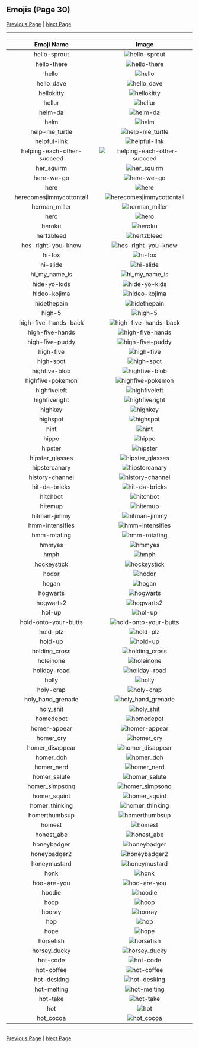 
## Emojis (Page 30)

[Previous Page](/docs/rc/page-h-0029.md)
  | [Next Page](/docs/rc/page-h-0031.md)

<hr />

|Emoji Name|Image|
| :-: | :-: |
|hello-sprout| ![hello-sprout](/emojis/rc/hello-sprout.gif)|
|hello-there| ![hello-there](/emojis/rc/hello-there.gif)|
|hello| ![hello](/emojis/rc/hello.png)|
|hello_dave| ![hello_dave](/emojis/rc/hello_dave.png)|
|hellokitty| ![hellokitty](/emojis/rc/hellokitty.jpg)|
|hellur| ![hellur](/emojis/rc/hellur.png)|
|helm-da| ![helm-da](/emojis/rc/helm-da.png)|
|helm| ![helm](/emojis/rc/helm.png)|
|help-me_turtle| ![help-me_turtle](/emojis/rc/help-me_turtle.gif)|
|helpful-link| ![helpful-link](/emojis/rc/helpful-link.png)|
|helping-each-other-succeed| ![helping-each-other-succeed](/emojis/rc/helping-each-other-succeed.gif)|
|her_squirm| ![her_squirm](/emojis/rc/her_squirm.png)|
|here-we-go| ![here-we-go](/emojis/rc/here-we-go.jpg)|
|here| ![here](/emojis/rc/here.png)|
|herecomesjimmycottontail| ![herecomesjimmycottontail](/emojis/rc/herecomesjimmycottontail.png)|
|herman_miller| ![herman_miller](/emojis/rc/herman_miller.png)|
|hero| ![hero](/emojis/rc/hero.gif)|
|heroku| ![heroku](/emojis/rc/heroku.png)|
|hertzbleed| ![hertzbleed](/emojis/rc/hertzbleed.jpg)|
|hes-right-you-know| ![hes-right-you-know](/emojis/rc/hes-right-you-know.png)|
|hi-fox| ![hi-fox](/emojis/rc/hi-fox.gif)|
|hi-slide| ![hi-slide](/emojis/rc/hi-slide.gif)|
|hi_my_name_is| ![hi_my_name_is](/emojis/rc/hi_my_name_is.png)|
|hide-yo-kids| ![hide-yo-kids](/emojis/rc/hide-yo-kids.gif)|
|hideo-kojima| ![hideo-kojima](/emojis/rc/hideo-kojima.png)|
|hidethepain| ![hidethepain](/emojis/rc/hidethepain.jpg)|
|high-5| ![high-5](/emojis/rc/high-5.gif)|
|high-five-hands-back| ![high-five-hands-back](/emojis/rc/high-five-hands-back.jpg)|
|high-five-hands| ![high-five-hands](/emojis/rc/high-five-hands.png)|
|high-five-puddy| ![high-five-puddy](/emojis/rc/high-five-puddy.png)|
|high-five| ![high-five](/emojis/rc/high-five.gif)|
|high-spot| ![high-spot](/emojis/rc/high-spot.png)|
|highfive-blob| ![highfive-blob](/emojis/rc/highfive-blob.png)|
|highfive-pokemon| ![highfive-pokemon](/emojis/rc/highfive-pokemon.gif)|
|highfiveleft| ![highfiveleft](/emojis/rc/highfiveleft.gif)|
|highfiveright| ![highfiveright](/emojis/rc/highfiveright.gif)|
|highkey| ![highkey](/emojis/rc/highkey.png)|
|highspot| ![highspot](/emojis/rc/highspot.png)|
|hint| ![hint](/emojis/rc/hint.png)|
|hippo| ![hippo](/emojis/rc/hippo.jpg)|
|hipster| ![hipster](/emojis/rc/hipster.png)|
|hipster_glasses| ![hipster_glasses](/emojis/rc/hipster_glasses.png)|
|hipstercanary| ![hipstercanary](/emojis/rc/hipstercanary.jpg)|
|history-channel| ![history-channel](/emojis/rc/history-channel.jpg)|
|hit-da-bricks| ![hit-da-bricks](/emojis/rc/hit-da-bricks.png)|
|hitchbot| ![hitchbot](/emojis/rc/hitchbot.png)|
|hitemup| ![hitemup](/emojis/rc/hitemup.gif)|
|hitman-jimmy| ![hitman-jimmy](/emojis/rc/hitman-jimmy.png)|
|hmm-intensifies| ![hmm-intensifies](/emojis/rc/hmm-intensifies.gif)|
|hmm-rotating| ![hmm-rotating](/emojis/rc/hmm-rotating.gif)|
|hmmyes| ![hmmyes](/emojis/rc/hmmyes.gif)|
|hmph| ![hmph](/emojis/rc/hmph.gif)|
|hockeystick| ![hockeystick](/emojis/rc/hockeystick.png)|
|hodor| ![hodor](/emojis/rc/hodor.png)|
|hogan| ![hogan](/emojis/rc/hogan.png)|
|hogwarts| ![hogwarts](/emojis/rc/hogwarts.jpg)|
|hogwarts2| ![hogwarts2](/emojis/rc/hogwarts2.png)|
|hol-up| ![hol-up](/emojis/rc/hol-up.png)|
|hold-onto-your-butts| ![hold-onto-your-butts](/emojis/rc/hold-onto-your-butts.png)|
|hold-plz| ![hold-plz](/emojis/rc/hold-plz.png)|
|hold-up| ![hold-up](/emojis/rc/hold-up.jpg)|
|holding_cross| ![holding_cross](/emojis/rc/holding_cross.png)|
|holeinone| ![holeinone](/emojis/rc/holeinone.png)|
|holiday-road| ![holiday-road](/emojis/rc/holiday-road.png)|
|holly| ![holly](/emojis/rc/holly.png)|
|holy-crap| ![holy-crap](/emojis/rc/holy-crap.gif)|
|holy_hand_grenade| ![holy_hand_grenade](/emojis/rc/holy_hand_grenade.png)|
|holy_shit| ![holy_shit](/emojis/rc/holy_shit.jpg)|
|homedepot| ![homedepot](/emojis/rc/homedepot.png)|
|homer-appear| ![homer-appear](/emojis/rc/homer-appear.gif)|
|homer_cry| ![homer_cry](/emojis/rc/homer_cry.gif)|
|homer_disappear| ![homer_disappear](/emojis/rc/homer_disappear.gif)|
|homer_doh| ![homer_doh](/emojis/rc/homer_doh.png)|
|homer_nerd| ![homer_nerd](/emojis/rc/homer_nerd.png)|
|homer_salute| ![homer_salute](/emojis/rc/homer_salute.png)|
|homer_simpsonq| ![homer_simpsonq](/emojis/rc/homer_simpsonq.png)|
|homer_squint| ![homer_squint](/emojis/rc/homer_squint.png)|
|homer_thinking| ![homer_thinking](/emojis/rc/homer_thinking.png)|
|homerthumbsup| ![homerthumbsup](/emojis/rc/homerthumbsup.png)|
|homest| ![homest](/emojis/rc/homest.png)|
|honest_abe| ![honest_abe](/emojis/rc/honest_abe.png)|
|honeybadger| ![honeybadger](/emojis/rc/honeybadger.png)|
|honeybadger2| ![honeybadger2](/emojis/rc/honeybadger2.jpg)|
|honeymustard| ![honeymustard](/emojis/rc/honeymustard.png)|
|honk| ![honk](/emojis/rc/honk.png)|
|hoo-are-you| ![hoo-are-you](/emojis/rc/hoo-are-you.png)|
|hoodie| ![hoodie](/emojis/rc/hoodie.gif)|
|hoop| ![hoop](/emojis/rc/hoop.jpg)|
|hooray| ![hooray](/emojis/rc/hooray.gif)|
|hop| ![hop](/emojis/rc/hop.gif)|
|hope| ![hope](/emojis/rc/hope.png)|
|horsefish| ![horsefish](/emojis/rc/horsefish.jpg)|
|horsey_ducky| ![horsey_ducky](/emojis/rc/horsey_ducky.png)|
|hot-code| ![hot-code](/emojis/rc/hot-code.gif)|
|hot-coffee| ![hot-coffee](/emojis/rc/hot-coffee.gif)|
|hot-desking| ![hot-desking](/emojis/rc/hot-desking.png)|
|hot-melting| ![hot-melting](/emojis/rc/hot-melting.png)|
|hot-take| ![hot-take](/emojis/rc/hot-take.gif)|
|hot| ![hot](/emojis/rc/hot.png)|
|hot_cocoa| ![hot_cocoa](/emojis/rc/hot_cocoa.gif)|

<hr/>

[Previous Page](/docs/rc/page-h-0029.md)
  | [Next Page](/docs/rc/page-h-0031.md)
